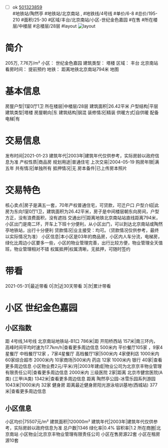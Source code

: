 - [ ] ok [501323859](https://bj.5i5j.com/ershoufang/501323859.html)  
 #地铁站/陶然亭 #地铁站/北京南站 ,  #地铁线/4号线
#单价/6-8 #总价/195-210 #面积/25-30   #区域/丰台/北京南站/小区-世纪金色嘉园 #在售 #所在楼层/中楼层 #总楼层/28层 #layout 
![layout](http://image2a.5i5j.com/bdir/layout/8586afa17bc34767b429347e255ffb1b.jpg_P5.jpg) 
# 简介 
 205万,  7.76万/m² 
小区： 世纪金色嘉园
建筑类型： 塔楼
区域： 丰台 北京南站
看房时间： 提前预约
地铁： 距离地铁北京南站794米 地图
# 基本信息 
 房屋户型|1室0厅1卫
所在楼层|中楼层/28层
建筑面积|26.42平米
户型结构|平层
建筑类型|塔楼
房屋朝向|东
建筑结构|钢混
装修情况|精装
供暖方式|自供暖
配备电梯|有
# 交易信息 
 发布时间|2021-01-23
建筑年代|2003年|建筑年代仅供参考，实际房龄以政府信息为准
产权性质|商品房
规划用途|普通住宅
上次交易|2004-05-19
购房年限|满五年
共有情况|单独所有
抵押情况|无
房本备件|已上传房本照片
# 交易特色 
 核心卖点|房子是满五一套，70年产权普通住宅，可贷款，可迁户口
户型介绍|此房为东向1室0厅1卫，建筑面积为26.42平米，房子是中间楼层朝东向房间，户型方正，没有浪费面积，没有遮挡
交通出行|距离地铁北京南站站直线距离794米，小区出门是南二环，开车上下班十分便利，从小区出门，可以到达北京南站或陶然亭地铁站，出行十分便利
贷款情况|业主接受：均可。（贷款情况仅供参考，最终以实际情况为准）
小区信息|本小区是03年的商品房，小区内人车分流，电梯房，绿化比周边小区要多一些，小区的物业管理完善，出行比较方便，物业管理全天值班，物业管理相对不错
权属抵押|权属清晰，无抵押，可随时签约
# 带看 
 2021-05-31|最近带看	 0|次|近30天带看	 3|次|累计带看
# 小区 世纪金色嘉园
## 小区指数 
 距 4号线,14号线 北京南站地铁站-B1口 786米|距 开阳桥西站 157米|南三环内， 高峰时间平均时速为17.7km/h|查看更多周边信息
500米内 平价餐厅105家 ，9家4星餐厅
中档餐厅12家 ，7家4星餐厅
高档餐厅1家|500米内 4家便利店
1000米内 60家综合超市
2000米内 10家商场|500米内 药店 12家
1000米内 银行 40家|查看更多周边信息
小区物业费2元/平米/月|2003年建成|物业公司为北京京丰物业管理有限责任公司|查看更多周边信息
2000米内 三级医院 2家|距离 北京市健宫医院(A类) (三甲/A类) 1342米|查看更多周边信息
距离 陶然亭公园-冰雪乐园系列游园 1043米|1000米内 32家 健身房
距离最近健身房阳光游泳培训基地(西城站) 377米|查看更多周边信息
## 小区信息 
 小区均价|75507元/m²
建筑面积|120000m²
建筑年代|2003年|建筑年代仅供参考，实际房龄以政府信息为准
总户数|1346
绿化率|0.4%
容积率|1.2
所在商圈|北京南站
小区物业|北京京丰物业管理有限责任公司
小区在售房源22套
小区在租房源10套
